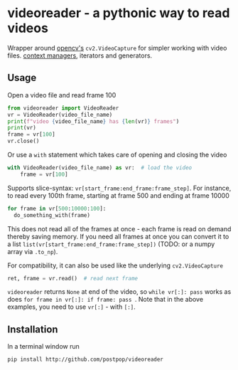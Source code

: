 # videoreader - a pythonic way to read videos
Wrapper around [opencv's][1] `cv2.VideoCapture` for simpler working with video files. [context managers][2], iterators and generators.

## Usage
Open a video file and read frame 100
```python
from videoreader import VideoReader  
vr = VideoReader(video_file_name)
print(f"video {video_file_name} has {len(vr)} frames")
print(vr)
frame = vr[100]
vr.close()
```

Or use a `with` statement which takes care of opening and closing the video
```python
with VideoReader(video_file_name) as vr:  # load the video
    frame = vr[100]
```

Supports slice-syntax: `vr[start_frame:end_frame:frame_step]`. For instance, to read every 100th frame, starting at frame 500 and ending at frame 10000
```python
for frame in vr[500:10000:100]:
  do_something_with(frame)
```

This does not read all of the frames at once - each frame is read on demand thereby saving memory. If you need all frames at once you can convert it to a list `list(vr[start_frame:end_frame:frame_step])` (TODO: or a numpy array via `.to_np`).

For compatibility, it can also be used like the underlying `cv2.VideoCapture`
```python
ret, frame = vr.read()  # read next frame
```

`videoreader` returns `None` at end of the video, so `while vr[:]: pass` works as does `for frame in vr[:]: if frame: pass `. Note that in the above examples, you need to use `vr[:]` - with `[:]`.


## Installation
In a terminal window run
```shell
pip install http://github.com/postpop/videoreader
```


[1]: http://opencv.org
[2]: https://jeffknupp.com/blog/2016/03/07/python-with-context-managers/
